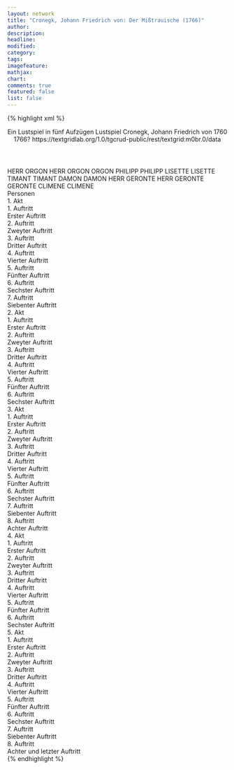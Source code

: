 ```yaml
---
layout: network
title: "Cronegk, Johann Friedrich von: Der Mißtrauische (1766)"
author:
description:
headline:
modified:
category:
tags:
imagefeature:
mathjax:
chart:
comments: true
featured: false
list: false
---
```

{% highlight xml %}
<?xml-model href="https://raw.githubusercontent.com/DLiNa/project/master/rules/lina.rnc"?><?xml-model href="https://raw.githubusercontent.com/DLiNa/project/master/rules/lina.sch"?>
<play xmlns="http://lina.digital">
  <header>
    <title>Der Mißtrauische</title>
    <subtitle>Ein Lustspiel in fünf Aufzügen</subtitle>
    <genretitle>Lustspiel</genretitle>
    <author>Cronegk, Johann Friedrich von</author>
    <date type="print" when="1760">1760</date>
    <date type="premiere" when="1766">1766?</date>
    <date type="written"/>
    <source>https://textgridlab.org/1.0/tgcrud-public/rest/textgrid:m0br.0/data</source>
  </header>
  <personae>
    <character>
      <name>HERR ORGON</name>
      <alias xml:id="herr_orgon">
        <name>HERR ORGON</name>
      </alias>
      <alias xml:id="orgon">
        <name>ORGON</name>
      </alias>
    </character>
    <character>
      <name>PHILIPP</name>
      <alias xml:id="philipp">
        <name>PHILIPP</name>
      </alias>
    </character>
    <character>
      <name>LISETTE</name>
      <alias xml:id="lisette">
        <name>LISETTE</name>
      </alias>
    </character>
    <character>
      <name>TIMANT</name>
      <alias xml:id="timant">
        <name>TIMANT</name>
      </alias>
    </character>
    <character>
      <name>DAMON</name>
      <alias xml:id="damon">
        <name>DAMON</name>
      </alias>
    </character>
    <character>
      <name>HERR GERONTE</name>
      <alias xml:id="herr_geronte">
        <name>HERR GERONTE</name>
      </alias>
      <alias xml:id="geronte">
        <name>GERONTE</name>
      </alias>
    </character>
    <character>
      <name>CLIMENE</name>
      <alias xml:id="climene">
        <name>CLIMENE</name>
      </alias>
    </character>
  </personae>
  <text>
    <div>
      <head>Personen</head>
    </div>
    <div>
      <head>1. Akt</head>
      <div>
        <head>1. Auftritt</head>
        <div>
          <head>Erster Auftritt</head>
          <sp who="#herr_orgon">
            <amount n="19" unit="speech_acts"/>
            <amount n="496" unit="words"/>
            <amount n="8" unit="lines"/>
            <amount n="2701" unit="chars"/>
          </sp>
          <sp who="#philipp">
            <amount n="19" unit="speech_acts"/>
            <amount n="943" unit="words"/>
            <amount n="8" unit="lines"/>
            <amount n="4985" unit="chars"/>
          </sp>
        </div>
      </div>
      <div>
        <head>2. Auftritt</head>
        <div>
          <head>Zweyter Auftritt</head>
          <sp who="#herr_orgon">
            <amount n="2" unit="speech_acts"/>
            <amount n="66" unit="words"/>
            <amount n="2" unit="lines"/>
            <amount n="350" unit="chars"/>
          </sp>
          <sp who="#lisette">
            <amount n="1" unit="speech_acts"/>
            <amount n="11" unit="words"/>
            <amount n="1" unit="lines"/>
            <amount n="61" unit="chars"/>
          </sp>
        </div>
      </div>
      <div>
        <head>3. Auftritt</head>
        <div>
          <head>Dritter Auftritt</head>
          <sp who="#lisette">
            <amount n="12" unit="speech_acts"/>
            <amount n="387" unit="words"/>
            <amount n="4" unit="lines"/>
            <amount n="2069" unit="chars"/>
          </sp>
          <sp who="#philipp">
            <amount n="11" unit="speech_acts"/>
            <amount n="449" unit="words"/>
            <amount n="3" unit="lines"/>
            <amount n="2459" unit="chars"/>
          </sp>
        </div>
      </div>
      <div>
        <head>4. Auftritt</head>
        <div>
          <head>Vierter Auftritt</head>
          <sp who="#timant">
            <amount n="16" unit="speech_acts"/>
            <amount n="574" unit="words"/>
            <amount n="9" unit="lines"/>
            <amount n="3143" unit="chars"/>
          </sp>
          <sp who="#philipp">
            <amount n="16" unit="speech_acts"/>
            <amount n="400" unit="words"/>
            <amount n="6" unit="lines"/>
            <amount n="2171" unit="chars"/>
          </sp>
        </div>
      </div>
      <div>
        <head>5. Auftritt</head>
        <div>
          <head>Fünfter Auftritt</head>
          <sp who="#timant">
            <amount n="11" unit="speech_acts"/>
            <amount n="291" unit="words"/>
            <amount n="8" unit="lines"/>
            <amount n="1677" unit="chars"/>
          </sp>
          <sp who="#damon">
            <amount n="9" unit="speech_acts"/>
            <amount n="210" unit="words"/>
            <amount n="3" unit="lines"/>
            <amount n="1202" unit="chars"/>
          </sp>
          <sp who="#philipp">
            <amount n="1" unit="speech_acts"/>
            <amount n="11" unit="words"/>
            <amount n="1" unit="lines"/>
            <amount n="52" unit="chars"/>
          </sp>
        </div>
      </div>
      <div>
        <head>6. Auftritt</head>
        <div>
          <head>Sechster Auftritt</head>
          <sp who="#herr_orgon">
            <amount n="4" unit="speech_acts"/>
            <amount n="97" unit="words"/>
            <amount n="3" unit="lines"/>
            <amount n="536" unit="chars"/>
          </sp>
          <sp who="#herr_geronte">
            <amount n="2" unit="speech_acts"/>
            <amount n="77" unit="words"/>
            <amount n="1" unit="lines"/>
            <amount n="386" unit="chars"/>
          </sp>
          <sp who="#timant">
            <amount n="4" unit="speech_acts"/>
            <amount n="55" unit="words"/>
            <amount n="4" unit="lines"/>
            <amount n="293" unit="chars"/>
          </sp>
          <sp who="#geronte">
            <amount n="4" unit="speech_acts"/>
            <amount n="96" unit="words"/>
            <amount n="1" unit="lines"/>
            <amount n="579" unit="chars"/>
          </sp>
          <sp who="#orgon">
            <amount n="2" unit="speech_acts"/>
            <amount n="100" unit="words"/>
            <amount n="583" unit="chars"/>
          </sp>
          <sp who="#damon">
            <amount n="1" unit="speech_acts"/>
            <amount n="7" unit="words"/>
            <amount n="1" unit="lines"/>
            <amount n="35" unit="chars"/>
          </sp>
          <sp who="#philipp">
            <amount n="1" unit="speech_acts"/>
            <amount n="4" unit="words"/>
            <amount n="1" unit="lines"/>
            <amount n="17" unit="chars"/>
          </sp>
        </div>
      </div>
      <div>
        <head>7. Auftritt</head>
        <div>
          <head>Siebenter Auftritt</head>
          <sp who="#timant">
            <amount n="6" unit="speech_acts"/>
            <amount n="260" unit="words"/>
            <amount n="2" unit="lines"/>
            <amount n="1485" unit="chars"/>
          </sp>
          <sp who="#damon">
            <amount n="6" unit="speech_acts"/>
            <amount n="225" unit="words"/>
            <amount n="1" unit="lines"/>
            <amount n="1234" unit="chars"/>
          </sp>
        </div>
      </div>
    </div>
    <div>
      <head>2. Akt</head>
      <div>
        <head>1. Auftritt</head>
        <div>
          <head>Erster Auftritt</head>
          <sp who="#damon">
            <amount n="19" unit="speech_acts"/>
            <amount n="680" unit="words"/>
            <amount n="8" unit="lines"/>
            <amount n="3812" unit="chars"/>
          </sp>
          <sp who="#lisette">
            <amount n="19" unit="speech_acts"/>
            <amount n="624" unit="words"/>
            <amount n="4" unit="lines"/>
            <amount n="3396" unit="chars"/>
          </sp>
        </div>
      </div>
      <div>
        <head>2. Auftritt</head>
        <div>
          <head>Zweyter Auftritt</head>
          <sp who="#climene">
            <amount n="19" unit="speech_acts"/>
            <amount n="437" unit="words"/>
            <amount n="9" unit="lines"/>
            <amount n="2432" unit="chars"/>
          </sp>
          <sp who="#lisette">
            <amount n="19" unit="speech_acts"/>
            <amount n="539" unit="words"/>
            <amount n="11" unit="lines"/>
            <amount n="2909" unit="chars"/>
          </sp>
        </div>
      </div>
      <div>
        <head>3. Auftritt</head>
        <div>
          <head>Dritter Auftritt</head>
          <sp who="#timant">
            <amount n="6" unit="speech_acts"/>
            <amount n="222" unit="words"/>
            <amount n="2" unit="lines"/>
            <amount n="1255" unit="chars"/>
          </sp>
          <sp who="#climene">
            <amount n="6" unit="speech_acts"/>
            <amount n="307" unit="words"/>
            <amount n="3" unit="lines"/>
            <amount n="1748" unit="chars"/>
          </sp>
          <sp who="#lisette">
            <amount n="3" unit="speech_acts"/>
            <amount n="53" unit="words"/>
            <amount n="1" unit="lines"/>
            <amount n="290" unit="chars"/>
          </sp>
          <sp who="#philipp">
            <amount n="2" unit="speech_acts"/>
            <amount n="24" unit="words"/>
            <amount n="2" unit="lines"/>
            <amount n="117" unit="chars"/>
          </sp>
        </div>
      </div>
      <div>
        <head>4. Auftritt</head>
        <div>
          <head>Vierter Auftritt</head>
          <sp who="#timant">
            <amount n="12" unit="speech_acts"/>
            <amount n="365" unit="words"/>
            <amount n="6" unit="lines"/>
            <amount n="2121" unit="chars"/>
          </sp>
          <sp who="#philipp">
            <amount n="12" unit="speech_acts"/>
            <amount n="157" unit="words"/>
            <amount n="10" unit="lines"/>
            <amount n="874" unit="chars"/>
          </sp>
        </div>
      </div>
      <div>
        <head>5. Auftritt</head>
        <div>
          <head>Fünfter Auftritt</head>
          <sp who="#herr_orgon">
            <amount n="11" unit="speech_acts"/>
            <amount n="605" unit="words"/>
            <amount n="2" unit="lines"/>
            <amount n="3341" unit="chars"/>
          </sp>
          <sp who="#timant">
            <amount n="10" unit="speech_acts"/>
            <amount n="246" unit="words"/>
            <amount n="7" unit="lines"/>
            <amount n="1332" unit="chars"/>
          </sp>
          <sp who="#philipp">
            <amount n="3" unit="speech_acts"/>
            <amount n="27" unit="words"/>
            <amount n="3" unit="lines"/>
            <amount n="135" unit="chars"/>
          </sp>
        </div>
      </div>
      <div>
        <head>6. Auftritt</head>
        <div>
          <head>Sechster Auftritt</head>
          <sp who="#timant">
            <amount n="3" unit="speech_acts"/>
            <amount n="291" unit="words"/>
            <amount n="1" unit="lines"/>
            <amount n="1572" unit="chars"/>
          </sp>
          <sp who="#philipp">
            <amount n="3" unit="speech_acts"/>
            <amount n="120" unit="words"/>
            <amount n="643" unit="chars"/>
          </sp>
        </div>
      </div>
    </div>
    <div>
      <head>3. Akt</head>
      <div>
        <head>1. Auftritt</head>
        <div>
          <head>Erster Auftritt</head>
          <sp who="#geronte">
            <amount n="7" unit="speech_acts"/>
            <amount n="391" unit="words"/>
            <amount n="1" unit="lines"/>
            <amount n="2073" unit="chars"/>
          </sp>
          <sp who="#climene">
            <amount n="7" unit="speech_acts"/>
            <amount n="253" unit="words"/>
            <amount n="4" unit="lines"/>
            <amount n="1448" unit="chars"/>
          </sp>
        </div>
      </div>
      <div>
        <head>2. Auftritt</head>
        <div>
          <head>Zweyter Auftritt</head>
          <sp who="#orgon">
            <amount n="9" unit="speech_acts"/>
            <amount n="356" unit="words"/>
            <amount n="1" unit="lines"/>
            <amount n="1934" unit="chars"/>
          </sp>
          <sp who="#geronte">
            <amount n="8" unit="speech_acts"/>
            <amount n="385" unit="words"/>
            <amount n="2" unit="lines"/>
            <amount n="2067" unit="chars"/>
          </sp>
          <sp who="#climene">
            <amount n="2" unit="speech_acts"/>
            <amount n="241" unit="words"/>
            <amount n="1485" unit="chars"/>
          </sp>
        </div>
      </div>
      <div>
        <head>3. Auftritt</head>
        <div>
          <head>Dritter Auftritt</head>
          <sp who="#timant">
            <amount n="11" unit="speech_acts"/>
            <amount n="711" unit="words"/>
            <amount n="3" unit="lines"/>
            <amount n="4020" unit="chars"/>
          </sp>
          <sp who="#philipp">
            <amount n="11" unit="speech_acts"/>
            <amount n="320" unit="words"/>
            <amount n="6" unit="lines"/>
            <amount n="1717" unit="chars"/>
          </sp>
        </div>
      </div>
      <div>
        <head>4. Auftritt</head>
        <div>
          <head>Vierter Auftritt</head>
          <sp who="#lisette">
            <amount n="6" unit="speech_acts"/>
            <amount n="176" unit="words"/>
            <amount n="2" unit="lines"/>
            <amount n="952" unit="chars"/>
          </sp>
          <sp who="#philipp">
            <amount n="5" unit="speech_acts"/>
            <amount n="227" unit="words"/>
            <amount n="2" unit="lines"/>
            <amount n="1233" unit="chars"/>
          </sp>
        </div>
      </div>
      <div>
        <head>5. Auftritt</head>
        <div>
          <head>Fünfter Auftritt</head>
          <sp who="#lisette">
            <amount n="4" unit="speech_acts"/>
            <amount n="85" unit="words"/>
            <amount n="2" unit="lines"/>
            <amount n="480" unit="chars"/>
          </sp>
          <sp who="#timant">
            <amount n="3" unit="speech_acts"/>
            <amount n="80" unit="words"/>
            <amount n="1" unit="lines"/>
            <amount n="447" unit="chars"/>
          </sp>
        </div>
      </div>
      <div>
        <head>6. Auftritt</head>
        <div>
          <head>Sechster Auftritt</head>
          <sp who="#timant">
            <amount n="6" unit="speech_acts"/>
            <amount n="391" unit="words"/>
            <amount n="1" unit="lines"/>
            <amount n="2241" unit="chars"/>
          </sp>
          <sp who="#philipp">
            <amount n="6" unit="speech_acts"/>
            <amount n="107" unit="words"/>
            <amount n="3" unit="lines"/>
            <amount n="586" unit="chars"/>
          </sp>
        </div>
      </div>
      <div>
        <head>7. Auftritt</head>
        <div>
          <head>Siebenter Auftritt</head>
          <sp who="#orgon">
            <amount n="5" unit="speech_acts"/>
            <amount n="117" unit="words"/>
            <amount n="2" unit="lines"/>
            <amount n="617" unit="chars"/>
          </sp>
          <sp who="#geronte">
            <amount n="4" unit="speech_acts"/>
            <amount n="124" unit="words"/>
            <amount n="1" unit="lines"/>
            <amount n="668" unit="chars"/>
          </sp>
          <sp who="#damon">
            <amount n="3" unit="speech_acts"/>
            <amount n="58" unit="words"/>
            <amount n="2" unit="lines"/>
            <amount n="321" unit="chars"/>
          </sp>
          <sp who="#timant">
            <amount n="7" unit="speech_acts"/>
            <amount n="219" unit="words"/>
            <amount n="3" unit="lines"/>
            <amount n="1183" unit="chars"/>
          </sp>
        </div>
      </div>
      <div>
        <head>8. Auftritt</head>
        <div>
          <head>Achter Auftritt</head>
          <sp who="#timant">
            <amount n="20" unit="speech_acts"/>
            <amount n="902" unit="words"/>
            <amount n="8" unit="lines"/>
            <amount n="5086" unit="chars"/>
          </sp>
          <sp who="#philipp">
            <amount n="19" unit="speech_acts"/>
            <amount n="288" unit="words"/>
            <amount n="11" unit="lines"/>
            <amount n="1599" unit="chars"/>
          </sp>
        </div>
      </div>
    </div>
    <div>
      <head>4. Akt</head>
      <div>
        <head>1. Auftritt</head>
        <div>
          <head>Erster Auftritt</head>
          <sp who="#damon">
            <amount n="6" unit="speech_acts"/>
            <amount n="523" unit="words"/>
            <amount n="1" unit="lines"/>
            <amount n="3022" unit="chars"/>
          </sp>
          <sp who="#lisette">
            <amount n="5" unit="speech_acts"/>
            <amount n="219" unit="words"/>
            <amount n="1" unit="lines"/>
            <amount n="1240" unit="chars"/>
          </sp>
        </div>
      </div>
      <div>
        <head>2. Auftritt</head>
        <div>
          <head>Zweyter Auftritt</head>
          <sp who="#climene">
            <amount n="15" unit="speech_acts"/>
            <amount n="487" unit="words"/>
            <amount n="10" unit="lines"/>
            <amount n="2712" unit="chars"/>
          </sp>
          <sp who="#damon">
            <amount n="15" unit="speech_acts"/>
            <amount n="688" unit="words"/>
            <amount n="6" unit="lines"/>
            <amount n="3886" unit="chars"/>
          </sp>
          <sp who="#lisette">
            <amount n="1" unit="speech_acts"/>
            <amount n="25" unit="words"/>
            <amount n="116" unit="chars"/>
          </sp>
        </div>
      </div>
      <div>
        <head>3. Auftritt</head>
        <div>
          <head>Dritter Auftritt</head>
          <sp who="#geronte">
            <amount n="3" unit="speech_acts"/>
            <amount n="126" unit="words"/>
            <amount n="2" unit="lines"/>
            <amount n="694" unit="chars"/>
          </sp>
          <sp who="#climene">
            <amount n="1" unit="speech_acts"/>
            <amount n="8" unit="words"/>
            <amount n="1" unit="lines"/>
            <amount n="50" unit="chars"/>
          </sp>
          <sp who="#orgon">
            <amount n="1" unit="speech_acts"/>
            <amount n="29" unit="words"/>
            <amount n="160" unit="chars"/>
          </sp>
          <sp who="#lisette">
            <amount n="1" unit="speech_acts"/>
            <amount n="7" unit="words"/>
            <amount n="1" unit="lines"/>
            <amount n="33" unit="chars"/>
          </sp>
        </div>
      </div>
      <div>
        <head>4. Auftritt</head>
        <div>
          <head>Vierter Auftritt</head>
          <sp who="#geronte">
            <amount n="12" unit="speech_acts"/>
            <amount n="348" unit="words"/>
            <amount n="10" unit="lines"/>
            <amount n="1981" unit="chars"/>
          </sp>
          <sp who="#philipp">
            <amount n="10" unit="speech_acts"/>
            <amount n="302" unit="words"/>
            <amount n="5" unit="lines"/>
            <amount n="1723" unit="chars"/>
          </sp>
          <sp who="#lisette">
            <amount n="5" unit="speech_acts"/>
            <amount n="100" unit="words"/>
            <amount n="3" unit="lines"/>
            <amount n="554" unit="chars"/>
          </sp>
          <sp who="#climene">
            <amount n="7" unit="speech_acts"/>
            <amount n="90" unit="words"/>
            <amount n="8" unit="lines"/>
            <amount n="480" unit="chars"/>
          </sp>
          <sp who="#orgon">
            <amount n="13" unit="speech_acts"/>
            <amount n="497" unit="words"/>
            <amount n="3" unit="lines"/>
            <amount n="2772" unit="chars"/>
          </sp>
          <sp who="#damon">
            <amount n="8" unit="speech_acts"/>
            <amount n="411" unit="words"/>
            <amount n="1" unit="lines"/>
            <amount n="2389" unit="chars"/>
          </sp>
          <sp who="#timant">
            <amount n="2" unit="speech_acts"/>
            <amount n="8" unit="words"/>
            <amount n="2" unit="lines"/>
            <amount n="47" unit="chars"/>
          </sp>
        </div>
      </div>
      <div>
        <head>5. Auftritt</head>
        <div>
          <head>Fünfter Auftritt</head>
          <sp who="#timant">
            <amount n="5" unit="speech_acts"/>
            <amount n="314" unit="words"/>
            <amount n="3" unit="lines"/>
            <amount n="1766" unit="chars"/>
          </sp>
          <sp who="#philipp">
            <amount n="4" unit="speech_acts"/>
            <amount n="140" unit="words"/>
            <amount n="1" unit="lines"/>
            <amount n="777" unit="chars"/>
          </sp>
        </div>
      </div>
      <div>
        <head>6. Auftritt</head>
        <div>
          <head>Sechster Auftritt</head>
          <sp who="#geronte">
            <amount n="1" unit="speech_acts"/>
            <amount n="65" unit="words"/>
            <amount n="1" unit="lines"/>
            <amount n="348" unit="chars"/>
          </sp>
          <sp who="#timant">
            <amount n="7" unit="speech_acts"/>
            <amount n="142" unit="words"/>
            <amount n="6" unit="lines"/>
            <amount n="835" unit="chars"/>
          </sp>
          <sp who="#orgon">
            <amount n="1" unit="speech_acts"/>
            <amount n="37" unit="words"/>
            <amount n="196" unit="chars"/>
          </sp>
          <sp who="#climene">
            <amount n="1" unit="speech_acts"/>
            <amount n="49" unit="words"/>
            <amount n="259" unit="chars"/>
          </sp>
          <sp who="#lisette">
            <amount n="1" unit="speech_acts"/>
            <amount n="41" unit="words"/>
            <amount n="251" unit="chars"/>
          </sp>
          <sp who="#damon">
            <amount n="1" unit="speech_acts"/>
            <amount n="51" unit="words"/>
            <amount n="323" unit="chars"/>
          </sp>
          <sp who="#philipp">
            <amount n="3" unit="speech_acts"/>
            <amount n="121" unit="words"/>
            <amount n="1" unit="lines"/>
            <amount n="640" unit="chars"/>
          </sp>
        </div>
      </div>
    </div>
    <div>
      <head>5. Akt</head>
      <div>
        <head>1. Auftritt</head>
        <div>
          <head>Erster Auftritt</head>
          <sp who="#orgon">
            <amount n="10" unit="speech_acts"/>
            <amount n="598" unit="words"/>
            <amount n="3375" unit="chars"/>
          </sp>
          <sp who="#damon">
            <amount n="10" unit="speech_acts"/>
            <amount n="840" unit="words"/>
            <amount n="1" unit="lines"/>
            <amount n="4846" unit="chars"/>
          </sp>
        </div>
      </div>
      <div>
        <head>2. Auftritt</head>
        <div>
          <head>Zweyter Auftritt</head>
          <sp who="#orgon">
            <amount n="6" unit="speech_acts"/>
            <amount n="189" unit="words"/>
            <amount n="1080" unit="chars"/>
          </sp>
          <sp who="#geronte">
            <amount n="7" unit="speech_acts"/>
            <amount n="287" unit="words"/>
            <amount n="3" unit="lines"/>
            <amount n="1484" unit="chars"/>
          </sp>
          <sp who="#damon">
            <amount n="2" unit="speech_acts"/>
            <amount n="116" unit="words"/>
            <amount n="687" unit="chars"/>
          </sp>
        </div>
      </div>
      <div>
        <head>3. Auftritt</head>
        <div>
          <head>Dritter Auftritt</head>
          <sp who="#geronte">
            <amount n="9" unit="speech_acts"/>
            <amount n="227" unit="words"/>
            <amount n="4" unit="lines"/>
            <amount n="1214" unit="chars"/>
          </sp>
          <sp who="#climene">
            <amount n="10" unit="speech_acts"/>
            <amount n="236" unit="words"/>
            <amount n="5" unit="lines"/>
            <amount n="1288" unit="chars"/>
          </sp>
          <sp who="#lisette">
            <amount n="4" unit="speech_acts"/>
            <amount n="94" unit="words"/>
            <amount n="2" unit="lines"/>
            <amount n="492" unit="chars"/>
          </sp>
          <sp who="#damon">
            <amount n="4" unit="speech_acts"/>
            <amount n="106" unit="words"/>
            <amount n="1" unit="lines"/>
            <amount n="565" unit="chars"/>
          </sp>
          <sp who="#orgon">
            <amount n="3" unit="speech_acts"/>
            <amount n="70" unit="words"/>
            <amount n="2" unit="lines"/>
            <amount n="380" unit="chars"/>
          </sp>
        </div>
      </div>
      <div>
        <head>4. Auftritt</head>
        <div>
          <head>Vierter Auftritt</head>
          <sp who="#timant">
            <amount n="8" unit="speech_acts"/>
            <amount n="500" unit="words"/>
            <amount n="2" unit="lines"/>
            <amount n="2816" unit="chars"/>
          </sp>
          <sp who="#orgon">
            <amount n="6" unit="speech_acts"/>
            <amount n="312" unit="words"/>
            <amount n="3" unit="lines"/>
            <amount n="1815" unit="chars"/>
          </sp>
          <sp who="#geronte">
            <amount n="4" unit="speech_acts"/>
            <amount n="198" unit="words"/>
            <amount n="2" unit="lines"/>
            <amount n="1071" unit="chars"/>
          </sp>
          <sp who="#philipp">
            <amount n="2" unit="speech_acts"/>
            <amount n="37" unit="words"/>
            <amount n="1" unit="lines"/>
            <amount n="212" unit="chars"/>
          </sp>
          <sp who="#climene">
            <amount n="1" unit="speech_acts"/>
            <amount n="59" unit="words"/>
            <amount n="308" unit="chars"/>
          </sp>
        </div>
      </div>
      <div>
        <head>5. Auftritt</head>
        <div>
          <head>Fünfter Auftritt</head>
          <sp who="#climene">
            <amount n="3" unit="speech_acts"/>
            <amount n="290" unit="words"/>
            <amount n="1592" unit="chars"/>
          </sp>
          <sp who="#lisette">
            <amount n="2" unit="speech_acts"/>
            <amount n="89" unit="words"/>
            <amount n="502" unit="chars"/>
          </sp>
        </div>
      </div>
      <div>
        <head>6. Auftritt</head>
        <div>
          <head>Sechster Auftritt</head>
          <sp who="#damon">
            <amount n="5" unit="speech_acts"/>
            <amount n="420" unit="words"/>
            <amount n="2" unit="lines"/>
            <amount n="2368" unit="chars"/>
          </sp>
          <sp who="#climene">
            <amount n="4" unit="speech_acts"/>
            <amount n="121" unit="words"/>
            <amount n="650" unit="chars"/>
          </sp>
        </div>
      </div>
      <div>
        <head>7. Auftritt</head>
        <div>
          <head>Siebenter Auftritt</head>
          <sp who="#geronte">
            <amount n="1" unit="speech_acts"/>
            <amount n="58" unit="words"/>
            <amount n="330" unit="chars"/>
          </sp>
          <sp who="#orgon">
            <amount n="1" unit="speech_acts"/>
            <amount n="9" unit="words"/>
            <amount n="1" unit="lines"/>
            <amount n="47" unit="chars"/>
          </sp>
          <sp who="#climene">
            <amount n="1" unit="speech_acts"/>
            <amount n="16" unit="words"/>
            <amount n="106" unit="chars"/>
          </sp>
        </div>
      </div>
      <div>
        <head>8. Auftritt</head>
        <div>
          <head>Achter und letzter Auftritt</head>
          <sp who="#timant">
            <amount n="5" unit="speech_acts"/>
            <amount n="801" unit="words"/>
            <amount n="4673" unit="chars"/>
          </sp>
          <sp who="#geronte">
            <amount n="6" unit="speech_acts"/>
            <amount n="142" unit="words"/>
            <amount n="4" unit="lines"/>
            <amount n="778" unit="chars"/>
          </sp>
          <sp who="#orgon">
            <amount n="4" unit="speech_acts"/>
            <amount n="130" unit="words"/>
            <amount n="2" unit="lines"/>
            <amount n="724" unit="chars"/>
          </sp>
          <sp who="#lisette">
            <amount n="5" unit="speech_acts"/>
            <amount n="82" unit="words"/>
            <amount n="5" unit="lines"/>
            <amount n="472" unit="chars"/>
          </sp>
          <sp who="#philipp">
            <amount n="3" unit="speech_acts"/>
            <amount n="69" unit="words"/>
            <amount n="1" unit="lines"/>
            <amount n="375" unit="chars"/>
          </sp>
          <sp who="#damon">
            <amount n="3" unit="speech_acts"/>
            <amount n="73" unit="words"/>
            <amount n="1" unit="lines"/>
            <amount n="421" unit="chars"/>
          </sp>
          <sp who="#climene">
            <amount n="2" unit="speech_acts"/>
            <amount n="14" unit="words"/>
            <amount n="2" unit="lines"/>
            <amount n="73" unit="chars"/>
          </sp>
        </div>
      </div>
    </div>
  </text>
</play>
{% endhighlight %}